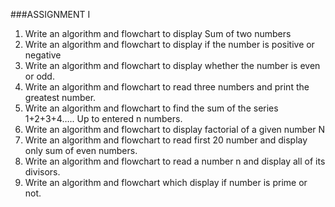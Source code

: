 ###ASSIGNMENT I

1.	Write an algorithm and flowchart to display Sum of two numbers
2.	Write an algorithm and flowchart to display if the number is positive or negative
3.	Write an algorithm and flowchart to display whether the number is even or odd.
4.	Write an algorithm and flowchart to read three numbers and print the greatest number.
5.	Write an algorithm and flowchart to find the sum of the series 1+2+3+4….. Up to entered n numbers.
6.	Write an algorithm and flowchart to display factorial of a given number N
7.	Write an algorithm and flowchart to read first 20 number and display only sum of even numbers.
8.	Write an algorithm and flowchart to read a number n and display all of its divisors.
9.	Write an algorithm and flowchart which display if number is prime or not.